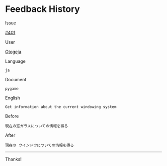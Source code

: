 # Feedback History

Issue

[#401](https://github.com/runebookdev/runebook/issues/401)

User

[Otogeja](https://github.com/Otogeja/)

Language

```
ja
```

Document

```
pygame
```


English

```
Get information about the current windowing system
```

Before

```
現在の窓ガラスについての情報を得る
```


After

```
現在の ウインドウについての情報を得る
```

---
Thanks!
